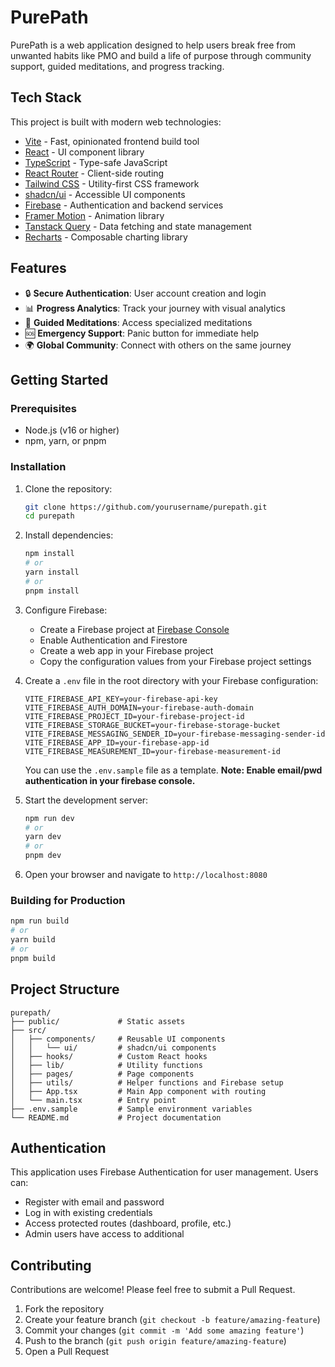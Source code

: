 

# PurePath

PurePath is a web application designed to help users break free from unwanted habits like PMO and build a life of purpose through community support, guided meditations, and progress tracking.



## Tech Stack

This project is built with modern web technologies:

- [Vite](https://vitejs.dev/) - Fast, opinionated frontend build tool
- [React](https://reactjs.org/) - UI component library
- [TypeScript](https://www.typescriptlang.org/) - Type-safe JavaScript
- [React Router](https://reactrouter.com/) - Client-side routing
- [Tailwind CSS](https://tailwindcss.com/) - Utility-first CSS framework
- [shadcn/ui](https://ui.shadcn.com/) - Accessible UI components
- [Firebase](https://firebase.google.com/) - Authentication and backend services
- [Framer Motion](https://www.framer.com/motion/) - Animation library
- [Tanstack Query](https://tanstack.com/query) - Data fetching and state management
- [Recharts](https://recharts.org/) - Composable charting library

## Features

- 🔒 **Secure Authentication**: User account creation and login
- 📊 **Progress Analytics**: Track your journey with visual analytics
- 🧘 **Guided Meditations**: Access specialized meditations
- 🆘 **Emergency Support**: Panic button for immediate help
- 🌍 **Global Community**: Connect with others on the same journey


## Getting Started

### Prerequisites

- Node.js (v16 or higher)
- npm, yarn, or pnpm

### Installation

1. Clone the repository:
   ```bash
   git clone https://github.com/yourusername/purepath.git
   cd purepath
   ```

2. Install dependencies:
   ```bash
   npm install
   # or
   yarn install
   # or
   pnpm install
   ```

3. Configure Firebase:
   - Create a Firebase project at [Firebase Console](https://console.firebase.google.com/)
   - Enable Authentication and Firestore
   - Create a web app in your Firebase project
   - Copy the configuration values from your Firebase project settings
   
4. Create a `.env` file in the root directory with your Firebase configuration:
   ```
   VITE_FIREBASE_API_KEY=your-firebase-api-key
   VITE_FIREBASE_AUTH_DOMAIN=your-firebase-auth-domain
   VITE_FIREBASE_PROJECT_ID=your-firebase-project-id
   VITE_FIREBASE_STORAGE_BUCKET=your-firebase-storage-bucket
   VITE_FIREBASE_MESSAGING_SENDER_ID=your-firebase-messaging-sender-id
   VITE_FIREBASE_APP_ID=your-firebase-app-id
   VITE_FIREBASE_MEASUREMENT_ID=your-firebase-measurement-id
   ```

   You can use the `.env.sample` file as a template.
**Note: Enable email/pwd authentication in your firebase console.**

6. Start the development server:
   ```bash
   npm run dev
   # or
   yarn dev
   # or
   pnpm dev
   ```

7. Open your browser and navigate to `http://localhost:8080`

### Building for Production

```bash
npm run build
# or
yarn build
# or
pnpm build
```

## Project Structure

```
purepath/
├── public/             # Static assets
├── src/
│   ├── components/     # Reusable UI components
│   │   └── ui/         # shadcn/ui components
│   ├── hooks/          # Custom React hooks
│   ├── lib/            # Utility functions
│   ├── pages/          # Page components
│   ├── utils/          # Helper functions and Firebase setup
│   ├── App.tsx         # Main App component with routing
│   └── main.tsx        # Entry point
├── .env.sample         # Sample environment variables
└── README.md           # Project documentation
```

## Authentication

This application uses Firebase Authentication for user management. Users can:
- Register with email and password
- Log in with existing credentials
- Access protected routes (dashboard, profile, etc.)
- Admin users have access to additional 

## Contributing

Contributions are welcome! Please feel free to submit a Pull Request.

1. Fork the repository
2. Create your feature branch (`git checkout -b feature/amazing-feature`)
3. Commit your changes (`git commit -m 'Add some amazing feature'`)
4. Push to the branch (`git push origin feature/amazing-feature`)
5. Open a Pull Request
